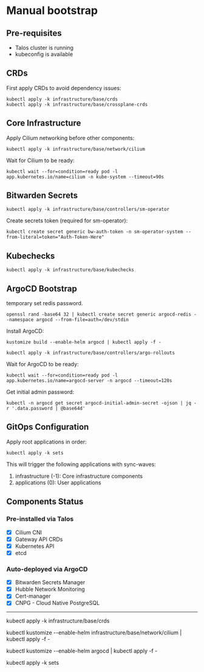 # Manual bootstrap

## Pre-requisites

- Talos cluster is running
- kubeconfig is available

## CRDs

First apply CRDs to avoid dependency issues:

```shell
kubectl apply -k infrastructure/base/crds
kubectl apply -k infrastructure/base/crossplane-crds
```

## Core Infrastructure

Apply Cilium networking before other components:

```shell
kubectl apply -k infrastructure/base/network/cilium
```

Wait for Cilium to be ready:

```shell
kubectl wait --for=condition=ready pod -l app.kubernetes.io/name=cilium -n kube-system --timeout=90s
```

## Bitwarden Secrets

```shell
kubectl apply -k infrastructure/base/controllers/sm-operator
```

Create secrets token (required for sm-operator):

```shell
kubectl create secret generic bw-auth-token -n sm-operator-system --from-literal=token="Auth-Token-Here"
```

## Kubechecks

```shell
kubectl apply -k infrastructure/base/kubechecks
```

## ArgoCD Bootstrap

temporary set redis password.

```shell
openssl rand -base64 32 | kubectl create secret generic argocd-redis --namespace argocd --from-file=auth=/dev/stdin
```

Install ArgoCD:

```shell
kustomize build --enable-helm argocd | kubectl apply -f -

kubectl apply -k infrastructure/base/controllers/argo-rollouts
```

Wait for ArgoCD to be ready:

```shell
kubectl wait --for=condition=ready pod -l app.kubernetes.io/name=argocd-server -n argocd --timeout=120s
```

Get initial admin password:

```shell
kubectl -n argocd get secret argocd-initial-admin-secret -ojson | jq -r '.data.password | @base64d'
```

## GitOps Configuration

Apply root applications in order:

```shell
kubectl apply -k sets
```

This will trigger the following applications with sync-waves:

1. infrastructure (-1): Core infrastructure components
2. applications (0): User applications

## Components Status

### Pre-installed via Talos

- [x] Cilium CNI
- [x] Gateway API CRDs
- [x] Kubernetes API
- [x] etcd

### Auto-deployed via ArgoCD

- [x] Bitwarden Secrets Manager
- [x] Hubble Network Monitoring
- [x] Cert-manager
- [x] CNPG - Cloud Native PostgreSQL

---

kubectl apply -k infrastructure/base/crds

kubectl kustomize --enable-helm infrastructure/base/network/cilium | kubectl apply -f -

kubectl kustomize --enable-helm argocd | kubectl apply -f -

kubectl apply -k sets
